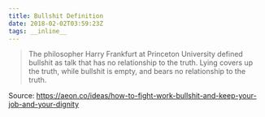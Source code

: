 ```yaml
---
title: Bullshit Definition
date: 2018-02-02T03:59:23Z
tags: __inline__
---
```


> The philosopher Harry Frankfurt at Princeton University defined bullshit as talk that has no relationship to the truth.
> Lying covers up the truth, while bullshit is empty, and bears no relationship to the truth.

Source: https://aeon.co/ideas/how-to-fight-work-bullshit-and-keep-your-job-and-your-dignity

